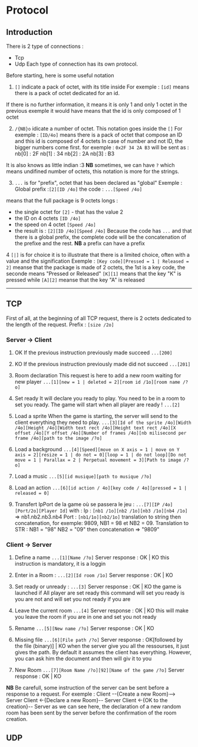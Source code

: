 # Protocol
## Introduction

There is 2 type of connections :
- Tcp
- Udp
Each type of connection has its own protocol.

Before starting, here is some useful notation
1. `[]` indicate a pack of octet, with its title inside
For exemple :
`[id]` means there is a pack of octet dedicated for an id.

If there is no further information, it means it is only 1 and only 1 octet
in the previous exemple it would have means that the id is only composed of 1 octet

2. `/{NB}o` idicate a number of octet. This notation goes inside the `[]`
For exemple :
`[ID/4o]` means there is a pack of octet that compose an ID and this id is composed of 4 octets
In case of number and not ID, the bigger numbers come first.
for exemple : `0x2F 34 2A B3` will be sent as :
nb[0] : 2F
nb[1] : 34
nb[2] : 2A
nb[3] : B3

It is also knows as little indian :3
**NB** sometimes, we can have `?` which means undifined number of octets, this notation is more for the strings.

3. `...` is for "prefix", octet that has been declared as "global"
Exemple :
Global prefix :`[2][ID /4o]`
the code : `...[Speed /4o]`

means that the full package is 9 octets longs :
- the single octet for `[2]` - that has the value 2
- the ID on 4 octets `[ID /4o]`
- the speed on 4 octet `[Speed /4o]`
- the result is : `[2][ID /4o][Speed /4o]`
Because the code has `...` and that there is a global prefix, the complete code will be the concatenation of the prefixe and the rest.
**NB** a prefix can have a prefix

4 `[|]` is for choice
it is to illustrate that there is a limited choice, often with a value and the signification
Exemple :
`[Key code][Pressed = 1 | Released = 2]`
meanse that the package is made of 2 octets, the 1st is a key code, the seconde means "Pressed or Released"
`[K][1]` means that the key "K" is pressed while `[A][2]` meanse that the key "A" is released

---

## TCP

First of all, at the beginning of all TCP request, there is 2 octets dedicated to the length of the request.
Prefix : `[size /2o]`

### Server -> Client

1. OK
If the previous instruction previously made succeed
`...[200]`

2. KO
If the previous instruction previously made did not succeed
`...[201]`

3. Room declaration
This request is here to add a new room waiting for new player
`...[1][new = 1 | deleted = 2][room id /1o][room name /?o]`

4. Set ready
It will declare you ready to play. You need to be in a room to set you ready.
The game will start when all player are ready !
`...[2]`

5. Load a sprite
When the game is starting, the server will send to the client everything they need to play.
`...[3][Id of the sprite /4o][Width /4o][Height /4o][Width text rect /4o][Height text rect /4o][X offset /4o][Y offset /4o][Number of frames /4o][nb milisecond per frame /4o][path to the image /?o]`

6. Load a background
`...[4][Speed][move on X axis = 1 | move on Y axis = 2][resize = 1 | do not = 0][loop = 1 | do not loop][Do not move = 1 | Parallax = 2 | Perpetual movement = 3][Path to image /?o]`

7. Load a music
`...[5][id musique][path to musique /?o]`

8. Load an action
`...[6][id action / 4o][key code / 4o][pressed = 1 | released = 0]`

9. Transfert IpPort de la game où se passera le jeu :
`...[7][IP /4o][Port/2o][Player Id]`
with :
Ip : `[nb1 /1o][nb2 /1o][nb3 /1o][nb4 /1o]` => nb1.nb2.nb3.nb4
Port : `[nb1/1o][nb2/1o]` translation to string then concatenation, for exemple: 9809, NB1 = 98 et NB2 = 09. Translation to STR : NB1 = "98" NB2 = "09" then concatenation => "9809"

### Client -> Server

1. Define a name
`...[1][Name /?o]`
Server response : OK | KO
this instruction is mandatory, it is a loggin

2. Enter in a Room :
`...[2][Id room /1o]`
Server response : OK | KO

3. Set ready or unready :
`...[3]`
Server response : OK | KO
the game is launched if All player are set ready
this command will set you ready is you are not and will set you not ready if you are

4. Leave the current room
`...[4]`
Server response : OK | KO
this will make you leave the room if you are in one and set you not ready

5. Rename
`...[5][New name /?o]`
Server response : OK | KO

6. Missing file
`...[6][File path /?o]`
Server response : OK[followed by the file (binary)] | KO
when the server give you all the ressourses, it just gives the path. By default it assumes the client has everything.
However, you can ask him the document and then will giv it to you

7. New Room
`...[7][Room Name /?o][92][Name of the game /?o]`
Server response : OK | KO

**NB** Be carefull, some instruction of the server can be sent before a response to a request.
For exemple :
Client --{Create a new Room}--> Server
Client <-{Declare a new Room}-- Server
Client <-{OK to the creation}-- Server
as we can see here, the declaration of a new random room has been sent by the server before the confirmation of the room creation.

## UDP
